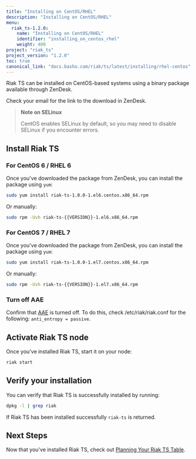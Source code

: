 ```yaml
---
title: "Installing on CentOS/RHEL"
description: "Installing on CentOS/RHEL"
menu:
  riak_ts-1.2.0:
    name: "Installing on CentOS/RHEL"
    identifier: "installing_on_centos_rhel"
    weight: 400
project: "riak_ts"
project_version: "1.2.0"
toc: true
canonical_link: "docs.basho.com/riak/ts/latest/installing/rhel-centos"
---
```


[AAE]: http://docs.basho.com/riak/2.1.3/theory/concepts/aae/
[planning]: http://docs.basho.com/riakts/1.2.0/using/planning

Riak TS can be installed on CentOS-based systems using a binary
package available through ZenDesk.

Check your email for the link to the download in ZenDesk.

>**Note on SELinux**
>
>CentOS enables SELinux by default, so you may need to disable SELinux if
you encounter errors.


## Install Riak TS

### For CentOS 6 / RHEL 6

Once you've downloaded the package from ZenDesk, you can install the package using `yum`:

```bash
sudo yum install riak-ts-1.0.0-1.el6.centos.x86_64.rpm
```

Or manually:

```bash
sudo rpm -Uvh riak-ts-{{VERSION}}-1.el6.x86_64.rpm
```


### For CentOS 7 / RHEL 7

Once you've downloaded the package from ZenDesk, you can install the package using `yum`:

```bash
sudo yum install riak-ts-1.0.0-1.el7.centos.x86_64.rpm
```

Or manually:

```bash
sudo rpm -Uvh riak-ts-{{VERSION}}-1.el7.x86_64.rpm
```


### Turn off AAE

Confirm that [AAE][AAE] is turned off. To do this, check /etc/riak/riak.conf for the following: `anti_entropy = passive`.


## Activate Riak TS node

Once you've installed Riak TS, start it on your node:

```bash
riak start
```


## Verify your installation

You can verify that Riak TS is successfully installed by running: 

```bash
dpkg -l | grep riak
```

If Riak TS has been installed successfully `riak-ts` is returned.


## Next Steps

Now that you've installed Riak TS, check out [Planning Your Riak TS Table][planning].